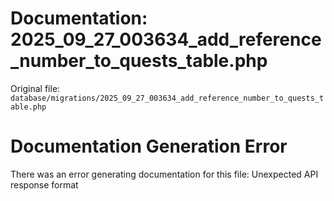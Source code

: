 # Documentation: 2025_09_27_003634_add_reference_number_to_quests_table.php

Original file: `database/migrations/2025_09_27_003634_add_reference_number_to_quests_table.php`

# Documentation Generation Error

There was an error generating documentation for this file: Unexpected API response format